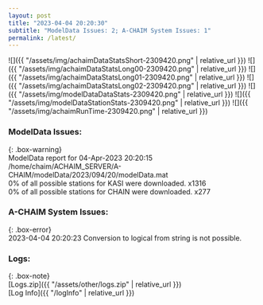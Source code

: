 ```yaml
---
layout: post
title: "2023-04-04 20:20:30"
subtitle: "ModelData Issues: 2; A-CHAIM System Issues: 1"
permalink: /latest/
---
```


![]({{ "/assets/img/achaimDataStatsShort-2309420.png" | relative_url }})
![]({{ "/assets/img/achaimDataStatsLong00-2309420.png" | relative_url }})
![]({{ "/assets/img/achaimDataStatsLong01-2309420.png" | relative_url }})
![]({{ "/assets/img/achaimDataStatsLong02-2309420.png" | relative_url }})
![]({{ "/assets/img/modelDataDataStats-2309420.png" | relative_url }})
![]({{ "/assets/img/modelDataStationStats-2309420.png" | relative_url }})
![]({{ "/assets/img/achaimRunTime-2309420.png" | relative_url }})


### ModelData Issues:  
  
{: .box-warning}  
 ModelData report for 04-Apr-2023 20:20:15   
 /home/chaim/ACHAIM_SERVER/A-CHAIM/modelData/2023/094/20/modelData.mat   
 0% of all possible stations for KASI were downloaded. x1316   
 0% of all possible stations for CHAIN were downloaded. x277   
  
### A-CHAIM System Issues:  
  
{: .box-error}  
2023-04-04 20:20:23 Conversion to logical from string is not possible.  

### Logs:  
  
{: .box-note}  
[Logs.zip]({{ "/assets/other/logs.zip" | relative_url }})  
[Log Info]({{ "/logInfo" | relative_url }})  
